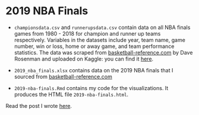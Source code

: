 # 2019 NBA Finals

* `championsdata.csv` and `runnerupsdata.csv` contain data on all NBA finals games from 1980 - 2018 for champion and runner up teams respectively. Variables in the datasets include year, team name, game number, win or loss, home or away game, and team performance statistics. The data was scraped from [basketball-reference.com](https://www.basketball-reference.com) by Dave Rosenman and uploaded on Kaggle: you can find it [here](https://www.kaggle.com/daverosenman/nba-finals-team-stats/version/6).

* `2019_nba_finals.xlsx` contains data on the 2019 NBA finals that I sourced from [basketball-reference.com](https://www.basketball-reference.com/playoffs/2019-nba-finals-warriors-vs-raptors.html) 

* `2019-nba-finals.Rmd` contains my code for the visualizations. It produces the HTML file `2019-nba-finals.html`. 

Read the post I wrote [here](www.google.com).
